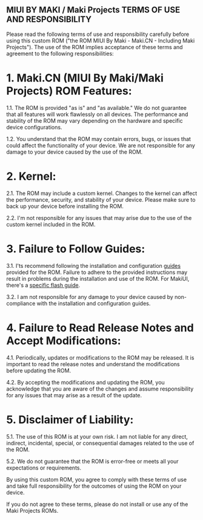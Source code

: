 ## MIUI BY MAKI / Maki Projects TERMS OF USE AND RESPONSIBILITY

Please read the following terms of use and responsibility carefully before using this custom ROM ("the ROM MIUI By Maki - Maki.CN - Including Maki Projects"). The use of the ROM implies acceptance of these terms and agreement to the following responsibilities:

# 1. Maki.CN (MIUI By Maki/Maki Projects) ROM Features:

1.1. The ROM is provided "as is" and "as available." We do not guarantee that all features will work flawlessly on all devices. The performance and stability of the ROM may vary depending on the hardware and specific device configurations.

1.2. You understand that the ROM may contain errors, bugs, or issues that could affect the functionality of your device. We are not responsible for any damage to your device caused by the use of the ROM.

# 2. Kernel:

2.1. The ROM may include a custom kernel. Changes to the kernel can affect the performance, security, and stability of your device. Please make sure to back up your device before installing the ROM.

2.2. I'm not responsible for any issues that may arise due to the use of the custom kernel included in the ROM.

# 3. Failure to Follow Guides:

3.1. I'ts recommend following the installation and configuration [guides](https://github.com/MIUIByMaki/RN8/blob/main/flashguide.md#flash-guide) provided for the ROM. Failure to adhere to the provided instructions may result in problems during the installation and use of the ROM. For MakiUI, there's a [specific flash guide](https://telegra.ph/Flash-Guide---MakiUI-08-12).

3.2. I am not responsible for any damage to your device caused by non-compliance with the installation and configuration guides.

# 4. Failure to Read Release Notes and Accept Modifications:

4.1. Periodically, updates or modifications to the ROM may be released. It is important to read the release notes and understand the modifications before updating the ROM.

4.2. By accepting the modifications and updating the ROM, you acknowledge that you are aware of the changes and assume responsibility for any issues that may arise as a result of the update.

# 5. Disclaimer of Liability:

5.1. The use of this ROM is at your own risk. I am not liable for any direct, indirect, incidental, special, or consequential damages related to the use of the ROM.

5.2. We do not guarantee that the ROM is error-free or meets all your expectations or requirements.

By using this custom ROM, you agree to comply with these terms of use and take full responsibility for the outcomes of using the ROM on your device.

If you do not agree to these terms, please do not install or use any of the Maki Projects ROMs.

